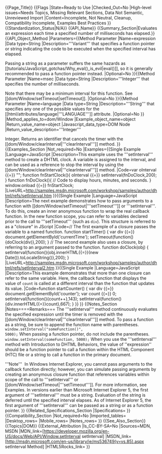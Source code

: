 {{Page_Title}}
{{Flags
|State=Ready to Use
|Checked_Out=No
|High-level issues=Needs Topics, Missing Relevant Sections, Data Not Semantic, Unreviewed Import
|Content=Incomplete, Not Neutral, Cleanup, Compatibility Incomplete, Examples Best Practices
}}
{{Standardization_Status|N/A}}
{{API_Name}}
{{Summary_Section|Evaluates an expression each time a specified number of milliseconds has elapsed.}}
{{API_Object_Method
|Parameters={{Method Parameter
|Name=expression
|Data type=String
|Description='''Variant''' that specifies a function pointer or string indicating the code to be executed when the specified interval has elapsed.

Passing a string as a parameter suffers the same hazards as [[tutorials/JavaScript_gotchas/Why_eval()_is_evil|eval()]], so it is generally recommended to pass a function pointer instead.
|Optional=No
}}{{Method Parameter
|Name=msec
|Data type=String
|Description='''Integer''' that specifies the number of milliseconds.

Note that there may be a minimum interval for this function. See [[dom/Window/setTimeout|setTimeout]].
|Optional=No
}}{{Method Parameter
|Name=language
|Data type=String
|Description='''String''' that specifies any one of the possible values for the [[html/attributes/language|'''LANGUAGE''']] attribute.
|Optional=No
}}
|Method_applies_to=dom/Window
|Example_object_name=object
|Return_value_name=object
|Javascript_data_type=DOM Node
|Return_value_description='''Integer'''

Integer. Returns an identifier that cancels the timer with the [[dom/Window/clearInterval|'''clearInterval''']] method.
}}
{{Examples_Section
|Not_required=No
|Examples={{Single Example
|Language=JavaScript
|Description=This example uses the '''setInterval''' method to create a DHTML clock. A variable is assigned to the interval, and can be used as a reference to stop the interval by using the [[dom/Window/clearInterval|'''clearInterval''']] method.
|Code=var oInterval {{=}} "";
function fnStartClock(){
   oInterval {{=}} setInterval(fnDoClock,200);
}
function fnDoClock(){
   // Code to display hours, minutes, and seconds.
}
window.onload {{=}} fnStartClock;
|LiveURL=http://samples.msdn.microsoft.com/workshop/samples/author/dhtml/refs/setInterval.htm
}}{{Single Example
|Language=JavaScript
|Description=The next example demonstrates how to pass arguments to a function with [[dom/Window/setTimeout|'''setTimeout''']] or '''setInterval'''. To do this, create an inner anonymous function to wrap the real callback function. In the new function scope, you can refer to variables declared prior to the call to '''setTimeout''' (such as <code>div</code>). This structure is referred to as a "closure" in JScript
|Code=// The first example of a closure passes the variable to a named function.
function startTimer() {
    var div {{=}} document.getElementById('currentTime');
    setTimeout(function(){doClock(div)},200);
}
// The second example also uses a closure, by referring to an argument passed to the function.
function doClock(obj) {
    setInterval(function(){obj.innerHTML{{=}}(new Date()).toLocaleString()},200);
}
|LiveURL=http://samples.msdn.microsoft.com/workshop/samples/author/dhtml/refs/setInterval2.htm
}}{{Single Example
|Language=JavaScript
|Description=This example demonstrates that more than one closure can refer to the same variable. Here, the callback function that displays the value of <code>count</code> is called at a different interval than the function that updates its value.
|Code=function startCounter() {
    var div {{=}} document.getElementById('counter');
    var count {{=}} 0;
    setInterval(function(){count++},143);
    setInterval(function(){div.innerHTML{{=}}count},667);
}
}}
}}
{{Notes_Section
|Notes====Remarks===
The '''setInterval''' method continuously evaluates the specified expression until the timer is removed with the [[dom/Window/clearInterval|'''clearInterval''']] method.
To pass a function as a string, be sure to append the function name with parentheses.
 <code>window.setInterval("someFunction()", 5000);</code>
When passing a function pointer, do not include the parentheses.
 <code>window.setInterval(someFunction, 5000);</code>
When you use the '''setInterval''' method with Introduction to DHTML Behaviors, the value of ''expression'' should be a function pointer to call a function within the HTML Component (HTC) file or a string to call a function in the primary document.

'''Note'''  In Windows Internet Explorer, you cannot pass arguments to the callback function directly; however, you can simulate passing arguments by creating an anonymous closure function that references variables within scope of the call to '''setInterval''' or [[dom/Window/setTimeout|'''setTimeout''']]. For more information, see Examples.
In versions earlier than Microsoft Internet Explorer 5, the first argument of '''setInterval''' must be a string. Evaluation of the string is deferred until the specified interval elapses.
As of Internet Explorer 5, the first argument of '''setInterval''' can be passed as a string or as a function pointer.
}}
{{Related_Specifications_Section
|Specifications=
}}
{{Compatibility_Section
|Not_required=No
|Imported_tables=
|Desktop_rows=
|Mobile_rows=
|Notes_rows=
}}
{{See_Also_Section}}
{{Topics|DOM}}
{{External_Attribution
|Is_CC-BY-SA=No
|Sources=MDN, MSDN
|MDN_link=[https://developer.mozilla.org/en-US/docs/Web/API/Window.setInterval setInterval]
|MSDN_link=[http://msdn.microsoft.com/en-us/library/ie/ms536749(v=vs.85).aspx setInterval Method]
|HTML5Rocks_link=
}}